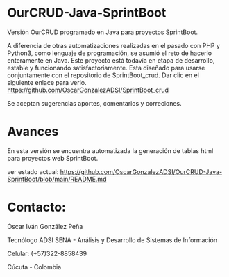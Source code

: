 # OurCRUD-Java-SprintBoot
Versión OurCRUD programado en Java para proyectos SprintBoot.

A diferencia de otras automatizaciones realizadas en el pasado con PHP y Python3, como lenguaje de programación,
se asumió el reto de hacerlo enteramente en Java. Este proyecto está todavía en etapa de desarrollo, estable y funcionando satisfactoriamente. Esta diseñado para usarse conjuntamente con el repositorio de SprintBoot_crud.
Dar clic en el siguiente enlace para verlo. https://github.com/OscarGonzalezADSI/SprintBoot_crud

Se aceptan sugerencias aportes, comentarios y correciones.

# Avances
En esta versión se encuentra automatizada la generación de tablas html para proyectos web SprintBoot.

ver estado actual:
https://github.com/OscarGonzalezADSI/OurCRUD-Java-SprintBoot/blob/main/README.md

# Contacto:

Óscar Iván González Peña

Tecnólogo ADSI SENA - Análisis y Desarrollo de Sistemas de Información

Celular: (+57)322-8858439

Cúcuta - Colombia
